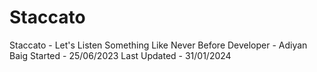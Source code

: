 # Staccato
Staccato - Let's Listen Something Like Never Before
Developer - Adiyan Baig 
Started - 25/06/2023
Last Updated - 31/01/2024
